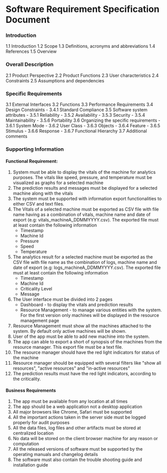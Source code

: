 # Software Requirement Specification Document


### Introduction
  1.1 Introduction
  1.2 Scope
  1.3 Definitions, acronyms and abbreviations
  1.4 References
  1.5 Overview

### Overall Description
  2.1 Product Perspective
  2.2 Product Functions
  2.3 User characteristics
  2.4 Constraints
  2.5 Assumptions and dependencies

### Specific Requirements
  3.1 External Interfaces
  3.2 Functions
  3.3 Performance Requirements
  3.4 Design Constraints
    - 3.4.1 Standard Compliance
  3.5 Software system attributes
    - 3.5.1 Reliability
    - 3.5.2 Availability
    - 3.5.3 Security
    - 3.5.4 Maintainability
    - 3.5.6 Portability
  3.6 Organizing the specific requirements
    - 3.6.1 System Mode
    - 3.6.2 User Class
    - 3.6.3 Objects
    - 3.6.4 Feature
    - 3.6.5 Stimulus
    - 3.6.6 Response
    - 3.6.7 Functional Hierarchy
  3.7 Additional comments

### Supporting Information





#### Functional Requirement:

1. System must be able to display the vitals of the machine for analytics   purposes. The vitals like speed, pressure, and temperature must be visualized as graphs for a selected machine
2. The prediction results and messages must be displayed for a selected machine along with the vitals
3. The system must be supported with information export functionalities to either CSV and text files.
4. The Vitals of a selected machine must be exported as CSV file with file name having as a combination of vitals, machine name and date of export (e.g: vitals_machineA_DDMMYYYY.csv). The exported file must at least contain the following information
      - Timestamp
      - Machine Id
      - Pressure
      - Speed
      - Temperature
5. The analytics result for a selected machine must be exported as the CSV file with file name as the combination of logs, machine name and date of export (e.g: logs_machineA_DDMMYYYY.csv). The exported file must at least contain the following information
      - Timestamp
      - Machine Id
      - Criticality Level
      - Message
6. The User interface must be divided into 2 pages
      - Dashboard - to display the vitals and prediction results
      - Resource Management - to manage various entities with the system. For the first version only machines will be displayed in the resource management page
7. Resource Management must show all the machines attached to the system. By default only active machines will be shown.
8. User of the app must be able to add new machine into the system.
9. The app can able to export a short of synopsis of the machines from the resource manager. This export file must be a text file.
10. The resource manager should have the red light indicators for status of the machine
11. Resource manager should be equipped with several filters like "show all resources", "active resources" and "in-active resources"
12. The prediction results must have the red light indicators, according to the criticality.

#### Business Requirements

1. The app must be available from any location at all times
2. The app should be a web application not a desktop application
3. All major browsers like Chrome, Safari must be supported
4. All the important actions taken in the server side must be logged properly for audit purposes
5. All the data files, log files and other artifacts must be stored at centralized location
6. No data will be stored on the client browser machine for any reason or computation
7. All the released versions of software must be supported by the operating manuals and changelog details
8. The software must also contain the trouble shooting guide and installation guide
